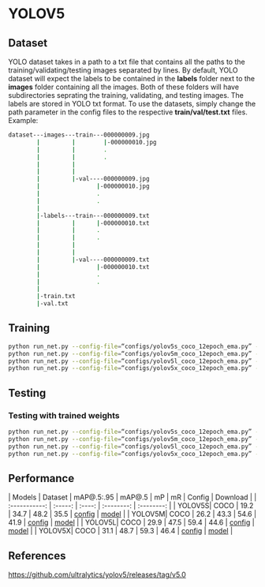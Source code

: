 # YOLOV5

## Dataset
YOLO dataset takes in a path to a txt file that contains all the paths to the training/validating/testing images separated by lines. 
By default, YOLO dataset will expect the labels to be contained in the __labels__ folder next to the __images__ folder containing all the images. Both of these folders will have subdirectories seprating the training, validating, and testing images. The labels are stored in YOLO txt format. 
To use the datasets, simply change the path parameter in the config files to the respective __train/val/test.txt__ files. 
Example:
```sh
dataset---images---train---000000009.jpg
        |         |        |-000000010.jpg
        |         |        .
        |         |        .
        |         |        
        |         |
        |         |-val----000000009.jpg
        |                |-000000010.jpg
        |                .
        |                .
        |                
        |-labels---train---000000009.txt
        |         |      |-000000010.txt
        |         |      .
        |         |      .
        |         |      
        |         |
        |         |-val----000000009.txt
        |                |-000000010.txt
        |                .
        |                .
        |
        |-train.txt
        |-val.txt
```                 
## Training
```sh
python run_net.py --config-file=“configs/yolov5s_coco_12epoch_ema.py” --task=train
python run_net.py --config-file=“configs/yolov5m_coco_12epoch_ema.py” --task=train
python run_net.py --config-file=“configs/yolov5l_coco_12epoch_ema.py” --task=train
python run_net.py --config-file=“configs/yolov5x_coco_12epoch_ema.py” --task=train
```

## Testing
### Testing with trained weights
```sh
python run_net.py --config-file=“configs/yolov5s_coco_12epoch_ema.py” --task=test
python run_net.py --config-file=“configs/yolov5m_coco_12epoch_ema.py” --task=test
python run_net.py --config-file=“configs/yolov5l_coco_12epoch_ema.py” --task=test
python run_net.py --config-file=“configs/yolov5x_coco_12epoch_ema.py” --task=test
```


## Performance
|    Models     | Dataset | mAP@.5:.95 | mAP@.5 | mP | mR | Config     | Download   |
| :-----------: | :-----: | :----: | :--------: | :--------: |
| YOLOV5S| COCO | 19.2 | 34.7 | 48.2 | 35.5 | [config](configs/yolov5s_coco_12epoch_ema.py) | [model](https://cloud.tsinghua.edu.cn/f/5eaab019296a4ac185e5/?dl=1) |
| YOLOV5M| COCO | 26.2 | 43.3 | 54.6 | 41.9 | [config](configs/yolov5m_coco_12epoch_ema.py) | [model](https://cloud.tsinghua.edu.cn/f/d89c5cf5e5604802951d/?dl=1) |
| YOLOV5L| COCO | 29.9 | 47.5 | 59.4 | 44.6 | [config](configs/yolov5l_coco_12epoch_ema.py) | [model](https://cloud.tsinghua.edu.cn/f/ee32894861a342fe90d3/?dl=1) |
| YOLOV5X| COCO | 31.1 | 48.7 | 59.3 | 46.4 | [config](configs/yolov5x_coco_12epoch_ema.py) | [model](https://cloud.tsinghua.edu.cn/f/20405ba3e1984f889c22/?dl=1) |

## References
https://github.com/ultralytics/yolov5/releases/tag/v5.0